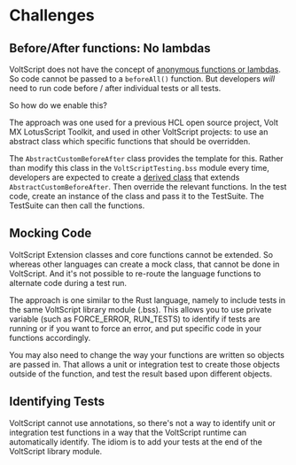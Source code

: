 # Challenges

## Before/After functions: No lambdas

VoltScript does not have the concept of [anonymous functions or lambdas](https://en.wikipedia.org/wiki/Anonymous_function). So code cannot be passed to a `beforeAll()` function. But developers _will_ need to run code before / after individual tests or all tests.

So how do we enable this?

The approach was one used for a previous HCL open source project, Volt MX LotusScript Toolkit, and used in other VoltScript projects: to use an abstract class which specific functions that should be overridden.

The `AbstractCustomBeforeAfter` class provides the template for this. Rather than modify this class in the `VoltScriptTesting.bss` module every time, developers are expected to create a [derived class](https://help.hcltechsw.com/dom_designer/12.0.2/basic/LSAZ_DERIVED_CLASSES.html) that extends `AbstractCustomBeforeAfter`. Then override the relevant functions. In the test code, create an instance of the class and pass it to the TestSuite. The TestSuite can then call the functions.

## Mocking Code

VoltScript Extension classes and core functions cannot be extended. So whereas other languages can create a mock class, that cannot be done in VoltScript. And it's not possible to re-route the language functions to alternate code during a test run.

The approach is one similar to the Rust language, namely to include tests in the same VoltScript library module (.bss). This allows you to use private variable (such as FORCE_ERROR, RUN_TESTS) to identify if tests are running or if you want to force an error, and put specific code in your functions accordingly.

You may also need to change the way your functions are written so objects are passed in. That allows a unit or integration test to create those objects outside of the function, and test the result based upon different objects.

## Identifying Tests

VoltScript cannot use annotations, so there's not a way to identify unit or integration test functions in a way that the VoltScript runtime can automatically identify. The idiom is to add your tests at the end of the VoltScript library module.